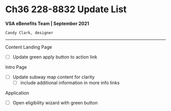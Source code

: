 # Ch36 228-8832 Update List
**VSA eBenefits Team | September 2021**

`Candy Clark, designer`

---

Content Landing Page
 - [ ] Update green apply button to action link

Intro Page
 - [ ] Update subway map content for clarity
     - [ ] include additional information in more info links

Application
 - [ ] Open eligibility wizard with green button 
